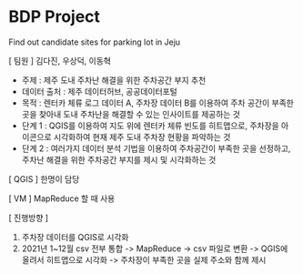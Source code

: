 # BDP Project
Find out candidate sites for parking lot in Jeju

[ 팀원 ]
김다진, 우상덕, 이동혁

- 주제 : 제주 도내 주차난 해결을 위한 주차공간 부지 추천
- 데이터 출처 : 제주 데이터허브, 공공데이터포털
- 목적 : 렌터카 체류 로그 데이터 A, 주차장 데이터 B를 이용하여 주차 공간이 부족한 곳을 찾아내 도내 주차난을 해결할 수 있는 인사이트를 제공하는 것
- 단계 1 : QGIS를 이용하여 지도 위에 렌터카 체류 빈도를 히트맵으로, 주차장을 아이콘으로 시각화하여 현재 제주 도내 주차장 현황을 파악하는 것
- 단계 2 : 여러가지 데이터 분석 기법을 이용하여 주차공간이 부족한 곳을 선정하고, 주차난 해결을 위한 주차공간 부지를 제시 및 시각화하는 것

[ QGIS ]
한명이 담당

[ VM ]
MapReduce 할 때 사용

[ 진행방향 ]
1. 주차장 데이터를 QGIS로 시각화
2. 2021년 1~12월 csv 전부 통합 -> MapReduce -> csv 파일로 변환 -> QGIS에 올려서 히트맵으로 시각화 -> 주차장이 부족한 곳을 실제 주소와 함께 제시
